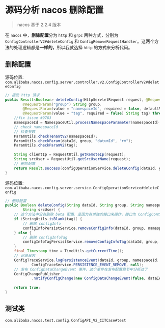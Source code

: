 # 源码分析 nacos 删除配置


> nacos 基于 2.2.4 版本

在 `nacos` 中，**删除配置**分为 `http` 和 `grpc` 两种方式，分别为 `ConfigControllerV2#deleteConfig` 和 `ConfigRemoveRequestHandler`。这两个方法的处理逻辑都是**一样的**，所以我就选择 `http` 的方式来分析代码。

## 删除配置

源码位置: `com.alibaba.nacos.config.server.controller.v2.ConfigControllerV2#deleteConfig`

```java
// 接受 http 请求
public Result<Boolean> deleteConfig(HttpServletRequest request, @RequestParam("dataId") String dataId,
        @RequestParam("group") String group,
        @RequestParam(value = "namespaceId", required = false, defaultValue = StringUtils.EMPTY) String namespaceId,
        @RequestParam(value = "tag", required = false) String tag) throws NacosException {
    //fix issue #9783
    namespaceId = NamespaceUtil.processNamespaceParameter(namespaceId);
    // check namespaceId
    // 检查参数
    ParamUtils.checkTenantV2(namespaceId);
    ParamUtils.checkParam(dataId, group, "datumId", "rm");
    ParamUtils.checkParamV2(tag);
    
    String clientIp = RequestUtil.getRemoteIp(request);
    String srcUser = RequestUtil.getSrcUserName(request);
    // 删除配置
    return Result.success(configOperationService.deleteConfig(dataId, group, namespaceId, tag, clientIp, srcUser));
}
```

源码位置: `com.alibaba.nacos.config.server.service.ConfigOperationService#deleteConfig`

```java
// 删除配置
public Boolean deleteConfig(String dataId, String group, String namespaceId, String tag, String clientIp,
        String srcUser) {
    // 这个方法中没有删除 beta 配置，是因为有单独的接口来操作，接口为 ConfigController#stopBeta
    if (StringUtils.isBlank(tag)) {
        // 删除 configInfo 
        configInfoPersistService.removeConfigInfo(dataId, group, namespaceId, clientIp, srcUser);
    } else {
        // 删除 configInfoTag
        configInfoTagPersistService.removeConfigInfoTag(dataId, group, namespaceId, tag, clientIp, srcUser);
    }
    final Timestamp time = TimeUtils.getCurrentTime();
    // 记录日志
    ConfigTraceService.logPersistenceEvent(dataId, group, namespaceId, null, time.getTime(), clientIp,
            ConfigTraceService.PERSISTENCE_EVENT_REMOVE, null);
    // 发布 ConfigDataChangeEvent 事件，这个事件在发布配置章节中分析过了
    ConfigChangePublisher
            .notifyConfigChange(new ConfigDataChangeEvent(false, dataId, group, namespaceId, tag, time.getTime()));
    
    return true;
}
```

## 测试类

`com.alibaba.nacos.test.config.ConfigAPI_V2_CITCase#test`
